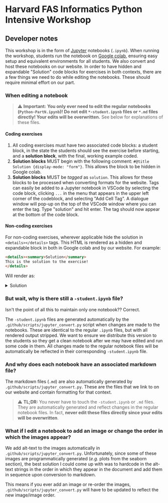 # Harvard FAS Informatics Python Intensive Workshop

## Developer notes

This workshop is in the form of [Jupyter](https://jupyter.org/) notebooks (`.ipynb`). When running the workshop, students run the notebook on [Google colab](https://colab.research.google.com/), ensuring easy setup and equivalent environments for all students. We also convert and host these notebooks on our website. In order to have hidden and expandable "Solution" code blocks for exercises in both contexts, there are a few things we need to do while editing the notebooks. These should require minimal effort on our part.

### When editing a notebook

> ⚠️ **Important:** **You only ever need to edit the regular notebooks (`Python-PartN.ipynb`)! Do not edit `*-student.ipynb` files or `*.md` files directly! Your edits will be overwritten.** See below for explanations of these files.

#### Coding exercises

1. All coding exercises must have two associated code blocks: a student block, in the state the students should see the exercise before starting, and a **solution block**, with the final, working example coded.
2. **Solution blocks** MUST begin with the following comment: `#@title Solution {display-mode: "form"}`. This allows the block to be hidden in Google colab.
3. **Solution blocks** MUST be *tagged* as `solution`. This allows for these blocks to be processed when converting formats for the website. Tags can easily be added to a Jupyter notebook in VSCode by selecting the code block, clicking `...` in the menu that appears in the upper left corner of the codeblock, and selecting "Add Cell Tag". A dialogue window will pop-up on the top of the VSCode window where you can enter the tag. Type "solution" and hit enter. The tag should now appear at the bottom of the code block.

#### Non-coding exercises

For non-coding exercises, wherever applicable hide the solution in `<details></details>` tags. This HTML is rendered as a hidden and expandable block in both in Google colab and by our website. For example:

```html
<details><summary>Solution</summary>
This is the solution to the exercise!
</details>
```

Will render as:

<details><summary>Solution</summary>
This is the solution to the exercise!
</details>

### But wait, why is there still a `-student.ipynb` file?

Isn't the point of all this to maintain only one notebook?? Correct.

The `-student.ipynb` files are generated automatically by the `.github/scripts/jupyter_convert.py` script when changes are made to the notebooks. These are identical to the regular `.ipynb` files, but with all rendered output stripped. We want to ensure we distribute this version to the students so they get a clean notebook after we may have edited and run some code in them. All changes made to the regular notebook files will be automatically be reflected in their corresponding `-student.ipynb` file.

### And why does each notebook have an associated markdown file?

The markdown files (`.md`) are also automatically generated by `.github/scripts/jupyter_convert.py`. These are the files that we link to on our website and contain formatting for that context.

> ⚠️ **TL;DR:** You never have to touch the `-student.ipynb` or `.md` files. They are automatically generated and reflect changes in the regular notebook files. In fact, **never edit these files directly since your edits will be overwritten**.

### What if I edit a notebook to add an image or change the order in which the images appear?

We add alt-text to the images automatically in `.github/scripts/jupyter_convert.py`. Unfortunately, since some of these images are programmatically generated (*e.g.* plots from the seaborn section), the best solution I could come up with was to hardcode in the alt-text strings in the order in which they appear in the document and add them in sequence upon conversion to markdown.

This means if you ever add an image or re-order the images, `.github/scripts/jupyter_convert.py` will have to be updated to reflect the new image/image order.

